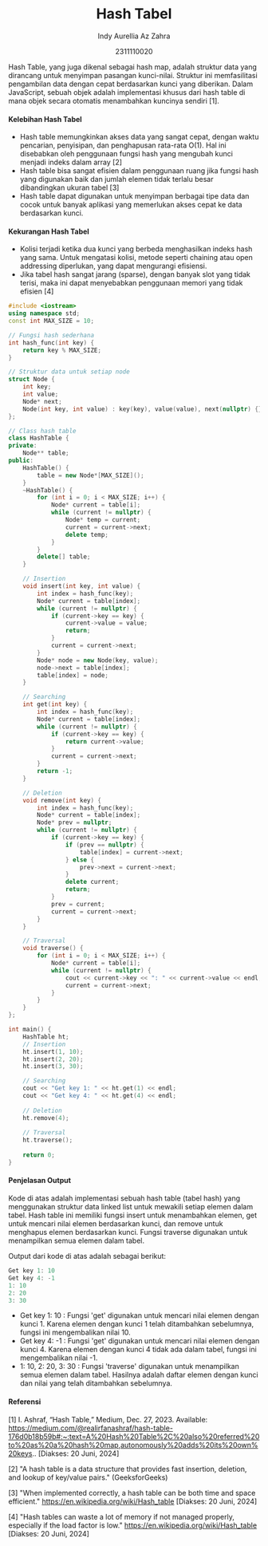 # <h1 align="center">Hash Tabel</h1>
<p align="center">Indy Aurellia Az Zahra</p>
<p align="center">2311110020</p>

Hash Table, yang juga dikenal sebagai hash map, adalah struktur data yang dirancang untuk menyimpan pasangan kunci-nilai. Struktur ini memfasilitasi pengambilan data dengan cepat berdasarkan kunci yang diberikan. Dalam JavaScript, sebuah objek adalah implementasi khusus dari hash table di mana objek secara otomatis menambahkan kuncinya sendiri [1].

#### Kelebihan Hash Tabel
- Hash table memungkinkan akses data yang sangat cepat, dengan waktu pencarian, penyisipan, dan penghapusan rata-rata O(1). Hal ini disebabkan oleh penggunaan fungsi hash yang mengubah kunci menjadi indeks dalam array [2]
- Hash table bisa sangat efisien dalam penggunaan ruang jika fungsi hash yang digunakan baik dan jumlah elemen tidak terlalu besar dibandingkan ukuran tabel [3]
- Hash table dapat digunakan untuk menyimpan berbagai tipe data dan cocok untuk banyak aplikasi yang memerlukan akses cepat ke data berdasarkan kunci.

#### Kekurangan Hash Tabel
- Kolisi terjadi ketika dua kunci yang berbeda menghasilkan indeks hash yang sama. Untuk mengatasi kolisi, metode seperti chaining atau open addressing diperlukan, yang dapat mengurangi efisiensi.
- Jika tabel hash sangat jarang (sparse), dengan banyak slot yang tidak terisi, maka ini dapat menyebabkan penggunaan memori yang tidak efisien [4]

```c++
#include <iostream>
using namespace std;
const int MAX_SIZE = 10;

// Fungsi hash sederhana
int hash_func(int key) {
    return key % MAX_SIZE;
}

// Struktur data untuk setiap node
struct Node {
    int key;
    int value;
    Node* next;
    Node(int key, int value) : key(key), value(value), next(nullptr) {}
};

// Class hash table
class HashTable {
private:
    Node** table;
public:
    HashTable() {
        table = new Node*[MAX_SIZE]();
    }
    ~HashTable() {
        for (int i = 0; i < MAX_SIZE; i++) {
            Node* current = table[i];
            while (current != nullptr) {
                Node* temp = current;
                current = current->next;
                delete temp;
            }
        }
        delete[] table;
    }

    // Insertion
    void insert(int key, int value) {
        int index = hash_func(key);
        Node* current = table[index];
        while (current != nullptr) {
            if (current->key == key) {
                current->value = value;
                return;
            }
            current = current->next;
        }
        Node* node = new Node(key, value);
        node->next = table[index];
        table[index] = node;
    }

    // Searching
    int get(int key) {
        int index = hash_func(key);
        Node* current = table[index];
        while (current != nullptr) {
            if (current->key == key) {
                return current->value;
            }
            current = current->next;
        }
        return -1;
    }

    // Deletion
    void remove(int key) {
        int index = hash_func(key);
        Node* current = table[index];
        Node* prev = nullptr;
        while (current != nullptr) {
            if (current->key == key) {
                if (prev == nullptr) {
                    table[index] = current->next;
                } else {
                    prev->next = current->next;
                }
                delete current;
                return;
            }
            prev = current;
            current = current->next;
        }
    }

    // Traversal
    void traverse() {
        for (int i = 0; i < MAX_SIZE; i++) {
            Node* current = table[i];
            while (current != nullptr) {
                cout << current->key << ": " << current->value << endl;
                current = current->next;
            }
        }
    }
};

int main() {
    HashTable ht;
    // Insertion
    ht.insert(1, 10);
    ht.insert(2, 20);
    ht.insert(3, 30);

    // Searching
    cout << "Get key 1: " << ht.get(1) << endl;
    cout << "Get key 4: " << ht.get(4) << endl;
   
    // Deletion
    ht.remove(4);
   
    // Traversal
    ht.traverse();
   
    return 0;
}
```
#### Penjelasan Output
Kode di atas adalah implementasi sebuah hash table (tabel hash) yang menggunakan struktur data linked list untuk mewakili setiap elemen dalam tabel. Hash table ini memiliki fungsi insert untuk menambahkan elemen, get untuk mencari nilai elemen berdasarkan kunci, dan remove untuk menghapus elemen berdasarkan kunci. Fungsi traverse digunakan untuk menampilkan semua elemen dalam tabel.

Output dari kode di atas adalah sebagai berikut:

```C++
Get key 1: 10
Get key 4: -1
1: 10
2: 20
3: 30
```

- Get key 1: 10 : Fungsi 'get' digunakan untuk mencari nilai elemen dengan kunci 1. Karena elemen dengan kunci 1 telah ditambahkan sebelumnya, fungsi ini mengembalikan nilai 10.
- Get key 4: -1 : Fungsi 'get' digunakan untuk mencari nilai elemen dengan kunci 4. Karena elemen dengan kunci 4 tidak ada dalam tabel, fungsi ini mengembalikan nilai -1.
- 1: 10, 2: 20, 3: 30 : Fungsi 'traverse' digunakan untuk menampilkan semua elemen dalam tabel. Hasilnya adalah daftar elemen dengan kunci dan nilai yang telah ditambahkan sebelumnya.

#### Referensi

 [1] I. Ashraf, “Hash Table,” Medium, Dec. 27, 2023. Available: https://medium.com/@realirfanashraf/hash-table-176d0b18b59b#:~:text=A%20Hash%20Table%2C%20also%20referred%20to%20as%20a%20hash%20map,autonomously%20adds%20its%20own%20keys.. [Diakses: 20 Juni, 2024]

 [2] "A hash table is a data structure that provides fast insertion, deletion, and lookup of key/value pairs." (GeeksforGeeks)

 [3] "When implemented correctly, a hash table can be both time and space efficient." https://en.wikipedia.org/wiki/Hash_table [Diakses: 20 Juni, 2024]

 [4] "Hash tables can waste a lot of memory if not managed properly, especially if the load factor is low." https://en.wikipedia.org/wiki/Hash_table [Diakses: 20 Juni, 2024]
